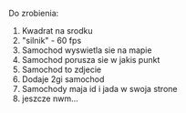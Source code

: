 Do zrobienia:
1. Kwadrat na srodku 
2. "silnik" - 60 fps 
3. Samochod wyswietla sie na mapie
4. Samochod porusza sie w jakis punkt
5. Samochod to zdjecie
6. Dodaje 2gi samochod
7. Samochody maja id i jada w swoja strone
8. jeszcze nwm...
